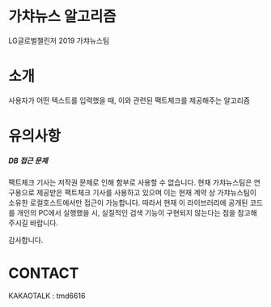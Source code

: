 
가챠뉴스 알고리즘
=============
LG글로벌챌린저 2019 가챠뉴스팀


# 소개
사용자가 어떤 텍스트를 입력했을 때, 이와 관련된 팩트체크를 제공해주는 알고리즘

# 유의사항
##### DB 접근 문제
팩트체크 기사는 저작권 문제로 인해 함부로 사용할 수 없습니다.
현재 가챠뉴스팀은 연구용으로 제공받은 팩트체크 기사를 사용하고 있으며 이는 현재 계약 상 가챠뉴스팀이 소유한 로컬호스트에서만 접근이 가능합니다.
따라서 현재 이 라이브러리에 공개된 코드를 개인의 PC에서 실행했을 시, 실질적인 검색 기능이 구현되지 않는다는 점을 참고해주시길 바랍니다.

감사합니다.

# CONTACT
KAKAOTALK : tmd6616
